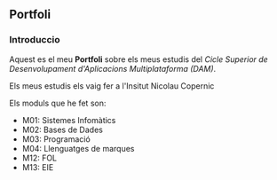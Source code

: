 ## Portfoli

### Introduccio

Aquest es el meu **Portfoli** sobre els meus estudis del *Cicle Superior de Desenvolupament d'Aplicacions Multiplataforma (DAM)*.

Els meus estudis els vaig fer a l'Insitut Nicolau Copernic

Els moduls que he fet son:
- M01: Sistemes Infomàtics
- M02: Bases de Dades
- M03: Programació
- M04: Llenguatges de marques
- M12: FOL
- M13: EIE
